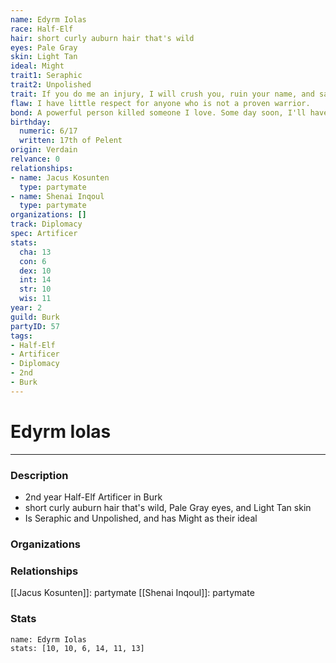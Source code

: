 ```yaml
---
name: Edyrm Iolas
race: Half-Elf
hair: short curly auburn hair that's wild
eyes: Pale Gray
skin: Light Tan
ideal: Might
trait1: Seraphic
trait2: Unpolished
trait: If you do me an injury, I will crush you, ruin your name, and salt your fields.
flaw: I have little respect for anyone who is not a proven warrior.
bond: A powerful person killed someone I love. Some day soon, I'll have my revenge.
birthday:
  numeric: 6/17
  written: 17th of Pelent
origin: Verdain
relvance: 0
relationships:
- name: Jacus Kosunten
  type: partymate
- name: Shenai Inqoul
  type: partymate
organizations: []
track: Diplomacy
spec: Artificer
stats:
  cha: 13
  con: 6
  dex: 10
  int: 14
  str: 10
  wis: 11
year: 2
guild: Burk
partyID: 57
tags:
- Half-Elf
- Artificer
- Diplomacy
- 2nd
- Burk
---
```

# Edyrm Iolas
---
### Description
- 2nd year Half-Elf Artificer in Burk
- short curly auburn hair that's wild, Pale Gray eyes, and Light Tan skin
- Is Seraphic and Unpolished, and has Might as their ideal

### Organizations
### Relationships
[[Jacus Kosunten]]: partymate
[[Shenai Inqoul]]: partymate
### Stats
```statblock
name: Edyrm Iolas
stats: [10, 10, 6, 14, 11, 13]
```
